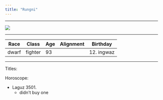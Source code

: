 ```yaml
---
title: "Rungni"
---
```

___
![ ](DNDTheSeekers/images/rungnipic.png)
___
|Race|Class|Age|Alignment|Birthday|
|---|---|---|---|---|
|dwarf|fighter|93||12. ingwaz|
___

Titles:


Horoscope: 
- Laguz 3501. 
	- didn't buy one